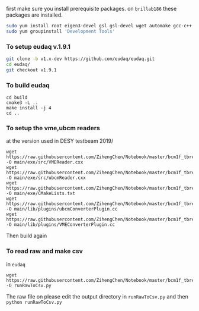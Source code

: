 first make sure you install prerequisite packages. on `brillab186` these packages are installed.

```bash
sudo yum install root eigen3-devel gsl gsl-devel wget automake gcc-c++ gcc-gfortran subversion java-1.8.0-openjdk-devel libX11-devel libXpm-devel libXft-devel libXext-devel python-devel tar make cmake which devtoolset-6-gcc-c++ rh-git29 qt5-qtbase-devel openssh-server build-essential xterm.x86_64  zlib-devel
sudo yum groupinstall 'Development Tools'
```

### To setup eudaq v.1.9.1
```bash
git clone -b v1.x-dev https://github.com/eudaq/eudaq.git
cd eudaq/
git checkout v1.9.1 
```

### To build eudaq
```
cd build
cmake3 -L ..
make install -j 4
cd ..
```


### To setup the vme,ubcm readers 

at the version used in DESY testbeam 2019/

```
wget https://raw.githubusercontent.com/ZihengChen/Notebook/master/bcm1f_tbreader/VMEReader.cxx -O main/exe/src/VMEReader.cxx
wget https://raw.githubusercontent.com/ZihengChen/Notebook/master/bcm1f_tbreader/ubcmReader.cxx -O main/exe/src/ubcmReader.cxx
wget https://raw.githubusercontent.com/ZihengChen/Notebook/master/bcm1f_tbreader/CMakeLists.txt -O main/exe/CMakeLists.txt
wget https://raw.githubusercontent.com/ZihengChen/Notebook/master/bcm1f_tbreader/ubcmConverterPlugin.cc -O main/lib/plugins/ubcmConverterPlugin.cc
wget https://raw.githubusercontent.com/ZihengChen/Notebook/master/bcm1f_tbreader/VMEConverterPlugin.cc -O main/lib/plugins/VMEConverterPlugin.cc
```
Then build again

### To read raw and make csv
in `eudaq`
```
wget https://raw.githubusercontent.com/ZihengChen/Notebook/master/bcm1f_tbreader/runRawToCsv.py -O runRawToCsv.py
```
The raw file on
please edit the output directory in `runRawToCsv.py` and then `python runRawToCsv.py`


